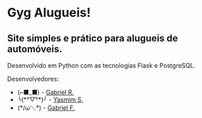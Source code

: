# Gyg Alugueis!
## Site simples e prático para alugueis de automóveis.

Desenvolvido em Python com as tecnologias Flask e PostgreSQL.

Desenvolvedores:

* (⌐■_■) - [Gabriel R.](https://github.com/gabriel-fonseca-repo)
* ╰(\*°▽°\*)╯ - [Yasmim S.](https://github.com/ysrod)
* (\*/ω＼\*) - [Gabriel F.](https://github.com/H-Gabriel)